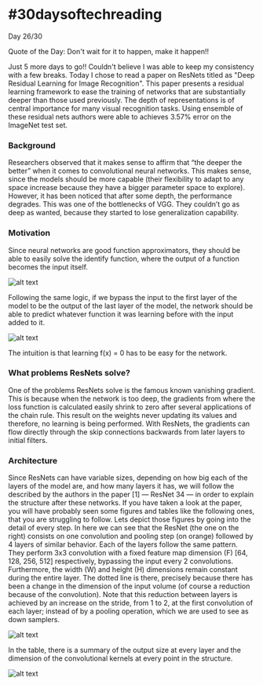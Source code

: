 # #30daysoftechreading

Day 26/30

Quote of the Day: Don't wait for it to happen, make it happen!!

Just 5 more days to go!! Couldn't believe I was able to keep my consistency with a few breaks. Today I chose to read a paper on ResNets titled as "Deep Residual Learning for Image Recognition". This paper presents a residual learning framework to ease the training of networks that are substantially deeper than those used previously. The depth of representations is of central importance for many visual recognition tasks. Using ensemble of these residual nets authors were able to achieves 3.57% error on the ImageNet test set.

### Background
Researchers observed that it makes sense to affirm that “the deeper the better” when it comes to convolutional neural networks. This makes sense, since the models should be more capable (their flexibility to adapt to any space increase because they have a bigger parameter space to explore). However, it has been noticed that after some depth, the performance degrades. This was one of the bottlenecks of VGG. They couldn’t go as deep as wanted, because they started to lose generalization capability.

### Motivation
Since neural networks are good function approximators, they should be able to easily solve the identify function, where the output of a function becomes the input itself.


![alt text](https://miro.medium.com/max/141/1*c2Pdaa_8i-akMdb4sz00qw.png)

Following the same logic, if we bypass the input to the first layer of the model to be the output of the last layer of the model, the network should be able to predict whatever function it was learning before with the input added to it.


![alt text](https://miro.medium.com/max/221/1*Pj5r0fEcNkodaSoa7ESjgw.png)

The intuition is that learning f(x) = 0 has to be easy for the network.

### What problems ResNets solve?

One of the problems ResNets solve is the famous known vanishing gradient. This is because when the network is too deep, the gradients from where the loss function is calculated easily shrink to zero after several applications of the chain rule. This result on the weights never updating its values and therefore, no learning is being performed.
With ResNets, the gradients can flow directly through the skip connections backwards from later layers to initial filters.

### Architecture

Since ResNets can have variable sizes, depending on how big each of the layers of the model are, and how many layers it has, we will follow the described by the authors in the paper [1] — ResNet 34 — in order to explain the structure after these networks. If you have taken a look at the paper, you will have probably seen some figures and tables like the following ones, that you are struggling to follow. Lets depict those figures by going into the detail of every step. In here we can see that the ResNet (the one on the right) consists on one convolution and pooling step (on orange) followed by 4 layers of similar behavior. Each of the layers follow the same pattern. They perform 3x3 convolution with a fixed feature map dimension (F) [64, 128, 256, 512] respectively, bypassing the input every 2 convolutions. Furthermore, the width (W) and height (H) dimensions remain constant during the entire layer. The dotted line is there, precisely because there has been a change in the dimension of the input volume (of course a reduction because of the convolution). Note that this reduction between layers is achieved by an increase on the stride, from 1 to 2, at the first convolution of each layer; instead of by a pooling operation, which we are used to see as down samplers. 

![alt text](https://miro.medium.com/max/625/1*kBlZtheCjJiA3F1e0IurCw.png)

In the table, there is a summary of the output size at every layer and the dimension of the convolutional kernels at every point in the structure.

![alt text](https://miro.medium.com/max/875/1*I2557MCaFdNUm4q9TfvOpw.png)
